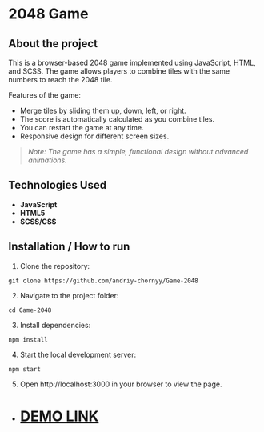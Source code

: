 # 2048 Game

## About the project
This is a browser-based 2048 game implemented using JavaScript, HTML, and SCSS. The game allows players to combine tiles with the same numbers to reach the 2048 tile.

Features of the game:

- Merge tiles by sliding them up, down, left, or right.
- The score is automatically calculated as you combine tiles.
- You can restart the game at any time.
- Responsive design for different screen sizes.
> *Note: The game has a simple, functional design without advanced animations.*

## Technologies Used
- **JavaScript**
- **HTML5**
- **SCSS/CSS**
  
## Installation / How to run
1. Clone the repository:
```
git clone https://github.com/andriy-chornyy/Game-2048
```
2. Navigate to the project folder:
```
cd Game-2048
```
3. Install dependencies:
```
npm install
```
4. Start the local development server:
```
npm start
```
5. Open http://localhost:3000 in your browser to view the page.

- # [DEMO LINK](https://andriy-chornyy.github.io/Game-2048/)
